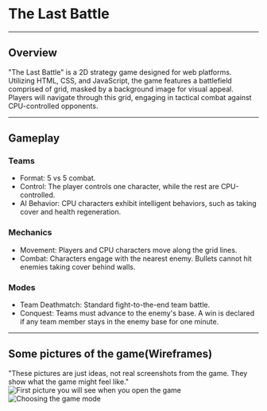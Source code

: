 # The Last Battle
***
## Overview
"The Last Battle" is a 2D strategy game designed for web platforms. Utilizing HTML, CSS, and JavaScript, the game features a battlefield comprised of grid, masked by a background image for visual appeal. Players will navigate through this grid, engaging in tactical combat against CPU-controlled opponents.
***
## Gameplay
### Teams
- Format: 5 vs 5 combat.
- Control: The player controls one character, while the rest are CPU-controlled.
- AI Behavior: CPU characters exhibit intelligent behaviors, such as taking cover and health regeneration.
### Mechanics
- Movement: Players and CPU characters move along the grid lines.
- Combat: Characters engage with the nearest enemy. Bullets cannot hit enemies taking cover behind walls.
### Modes
- Team Deathmatch: Standard fight-to-the-end team battle.
- Conquest: Teams must advance to the enemy's base. A win is declared if any team member stays in the enemy base for one minute.
***
## Some pictures of the game(Wireframes)
"These pictures are just ideas, not real screenshots from the game. They show what the game might feel like."
![First picture you will see when you open the game](https://i.ibb.co/z8PXbzv/PHOTO-2024-01-17-23-53-08.jpg)
![Choosing the game mode](https://i.ibb.co/Hrv0mLb/Frame-8.jpg)

